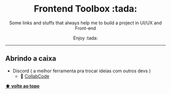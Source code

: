 <h1 align="center" id="topo">Frontend Toolbox :tada:  </h1>
<p align="center">Some links and stuffs that always help me to build a project in UI/UX and Front-end</p>
<p align="center">Enjoy :tada:</p>
<hr/>

## Abrindo a caixa
* Discord ( a melhor ferramenta pra trocar ideias com outros devs )
  * :link: [ CollabCode ](https://discord.gg/EFdpWdnE)

**[⬆ volte ao topo ](#topo)**
